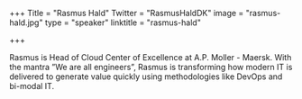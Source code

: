 +++
Title = "Rasmus Hald"
Twitter = "RasmusHaldDK"
image = "rasmus-hald.jpg"
type = "speaker"
linktitle = "rasmus-hald"

+++

Rasmus is Head of Cloud Center of Excellence at A.P. Moller - Maersk. With the mantra ”We are all engineers”, Rasmus is transforming how modern IT is delivered to generate value quickly using methodologies like DevOps and bi-modal IT.
